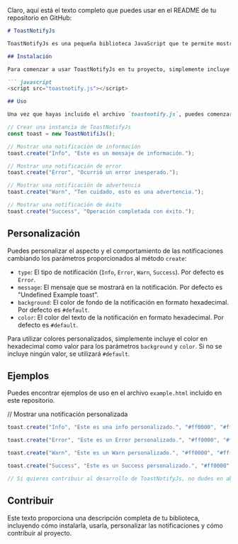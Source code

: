 Claro, aquí está el texto completo que puedes usar en el README de tu repositorio en GitHub:

```markdown
# ToastNotifyJs

ToastNotifyJs es una pequeña biblioteca JavaScript que te permite mostrar notificaciones emergentes personalizadas en tu aplicación web. Estas notificaciones, comúnmente conocidas como "toast notify", son breves y temporales, ideales para informar al usuario sobre eventos importantes de manera discreta.

## Instalación

Para comenzar a usar ToastNotifyJs en tu proyecto, simplemente incluye el siguiente código en tu HTML:

``` javascript
<script src="toastnotify.js"></script>
```
```markdown
## Uso

Una vez que hayas incluido el archivo `toastnotify.js`, puedes comenzar a usar ToastNotifyJs en tu código JavaScript de la siguiente manera:
```
```javascript
// Crear una instancia de ToastNotifyJs
const toast = new ToastNotifiJs();

// Mostrar una notificación de información
toast.create("Info", "Este es un mensaje de información.");

// Mostrar una notificación de error
toast.create("Error", "Ocurrió un error inesperado.");

// Mostrar una notificación de advertencia
toast.create("Warn", "Ten cuidado, esto es una advertencia.");

// Mostrar una notificación de éxito
toast.create("Success", "Operación completada con éxito.");
```

## Personalización

Puedes personalizar el aspecto y el comportamiento de las notificaciones cambiando los parámetros proporcionados al método `create`:

- `type`: El tipo de notificación (`Info`, `Error`, `Warn`, `Success`). Por defecto es `Error`.
- `message`: El mensaje que se mostrará en la notificación. Por defecto es "Undefined Example toast".
- `background`: El color de fondo de la notificación en formato hexadecimal. Por defecto es `#default`.
- `color`: El color del texto de la notificación en formato hexadecimal. Por defecto es `#default`.

Para utilizar colores personalizados, simplemente incluye el color en hexadecimal como valor para los parámetros `background` y `color`. Si no se incluye ningún valor, se utilizará `#default`.

## Ejemplos

Puedes encontrar ejemplos de uso en el archivo `example.html` incluido en este repositorio.

// Mostrar una notificación personalizada

```javascript
toast.create("Info", "Este es una info personalizado.", "#ff0000", "#ffffff");

toast.create("Error", "Este es un Error personalizado.", "#ff0000", "#ffffff");

toast.create("Warn", "Este es un Warn personalizado.", "#ff0000", "#ffffff");

toast.create("Success", "Este es un Success personalizado.", "#ff0000", "#ffffff");

// Si quieres contribuir al desarrollo de ToastNotifyJs, no dudes en abrir un issue o enviar un pull request en GitHub.
```

## Contribuir

Este texto proporciona una descripción completa de tu biblioteca, incluyendo cómo instalarla, usarla, personalizar las notificaciones y cómo contribuir al proyecto.
